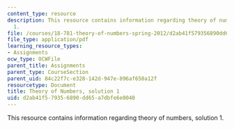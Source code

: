 ```yaml
---
content_type: resource
description: This resource contains information regarding theory of numbers, solution
  1.
file: /courses/18-781-theory-of-numbers-spring-2012/d2ab41f579356890dd65a7dbfe6e0040_MIT18_781S12_pset1sol.pdf
file_type: application/pdf
learning_resource_types:
- Assignments
ocw_type: OCWFile
parent_title: Assignments
parent_type: CourseSection
parent_uid: 84c22f7c-e328-142d-947e-896af650a12f
resourcetype: Document
title: Theory of Numbers, solution 1
uid: d2ab41f5-7935-6890-dd65-a7dbfe6e0040
---
```

This resource contains information regarding theory of numbers, solution 1.

